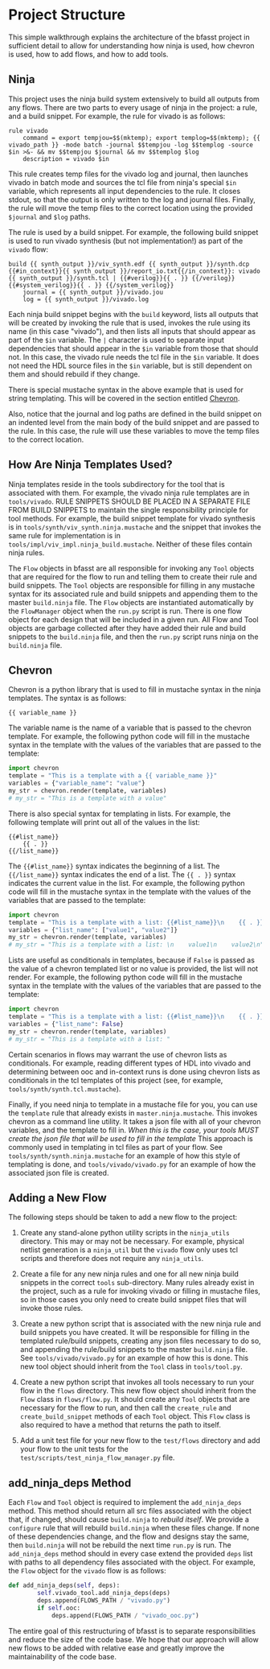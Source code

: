# Project Structure

This simple walkthrough explains the architecture of the bfasst project in sufficient detail to allow for understanding how ninja is used, how chevron is used, how to add flows, and how to add tools.

## Ninja

This project uses the ninja build system extensively to build all outputs from any flows. There are two parts to every usage of ninja in the project: a rule, and a build snippet. For example, the rule for vivado is as follows:

```
rule vivado
    command = export tempjou=$$(mktemp); export templog=$$(mktemp); {{ vivado_path }} -mode batch -journal $$tempjou -log $$templog -source $in >&- && mv $$tempjou $journal && mv $$templog $log
    description = vivado $in
```

This rule creates temp files for the vivado log and journal, then launches vivado in batch mode and sources the tcl file from ninja's special `$in` variable, which represents all input dependencies to the rule. It closes stdout, so that the output is only written to the log and journal files. Finally, the rule will move the temp files to the correct location using the provided `$journal` and `$log` paths.

The rule is used by a build snippet. For example, the following build snippet is used to run vivado synthesis (but not implementation!) as part of the `vivado` flow:

```
build {{ synth_output }}/viv_synth.edf {{ synth_output }}/synth.dcp {{#in_context}}{{ synth_output }}/report_io.txt{{/in_context}}: vivado {{ synth_output }}/synth.tcl | {{#verilog}}{{ . }} {{/verilog}} {{#system_verilog}}{{ . }} {{/system_verilog}}
    journal = {{ synth_output }}/vivado.jou
    log = {{ synth_output }}/vivado.log
```

Each ninja build snippet begins with the `build` keyword, lists all outputs that will be created by invoking the rule that is used, invokes the rule using its name (in this case "vivado"), and then lists all inputs that should appear as part of the `$in` variable. The `|` character is used to separate input dependencies that should appear in the `$in` variable from those that should not. In this case, the vivado rule needs the tcl file in the `$in` variable. It does not need the HDL source files in the `$in` variable, but is still dependent on them and should rebuild if they change.

There is special mustache syntax in the above example that is used for string templating. This will be covered in the section entitled [Chevron](#chevron).

Also, notice that the journal and log paths are defined in the build snippet on an indented level from the main body of the build snippet and are passed to the rule. In this case, the rule will use these variables to move the temp files to the correct location.

## How Are Ninja Templates Used?

Ninja templates reside in the tools subdirectory for the tool that is associated with them. For example, the vivado ninja rule templates are in `tools/vivado`. RULE SNIPPETS SHOULD BE PLACED IN A SEPARATE FILE FROM BUILD SNIPPETS to maintain the single responsibility principle for tool methods. For example, the build snippet template for vivado synthesis is in `tools/synth/viv_synth.ninja.mustache` and the snippet that invokes the same rule for implementation is in `tools/impl/viv_impl.ninja_build.mustache`. Neither of these files contain ninja rules.

The `Flow` objects in bfasst are all responsible for invoking any `Tool` objects that are required for the flow to run and telling them to create their rule and build snippets. The `Tool` objects are responsible for filling in any mustache syntax for its associated rule and build snippets and appending them to the master `build.ninja` file. The `Flow` objects are instantiated automatically by the `FlowManager` object when the `run.py` script is run. There is one flow object for each design that will be included in a given run. All Flow and Tool objects are garbage collected after they have added their rule and build snippets to the `build.ninja` file, and then the `run.py` script runs ninja on the `build.ninja` file.

## Chevron

Chevron is a python library that is used to fill in mustache syntax in the ninja templates. The syntax is as follows:
```
{{ variable_name }}
```
The variable name is the name of a variable that is passed to the chevron template. For example, the following python code will fill in the mustache syntax in the template with the values of the variables that are passed to the template:

```py
import chevron
template = "This is a template with a {{ variable_name }}"
variables = {"variable_name": "value"}
my_str = chevron.render(template, variables)
# my_str = "This is a template with a value"
```

There is also special syntax for templating in lists. For example, the following template will print out all of the values in the list:

```
{{#list_name}}
    {{ . }}
{{/list_name}}
```

The `{{#list_name}}` syntax indicates the beginning of a list. The `{{/list_name}}` syntax indicates the end of a list. The `{{ . }}` syntax indicates the current value in the list. For example, the following python code will fill in the mustache syntax in the template with the values of the variables that are passed to the template:

```py
import chevron
template = "This is a template with a list: {{#list_name}}\n    {{ . }}\n{{/list_name}}"
variables = {"list_name": ["value1", "value2"]}
my_str = chevron.render(template, variables)
# my_str = "This is a template with a list: \n    value1\n    value2\n"
```

Lists are useful as conditionals in templates, because if `False` is passed as the value of a chevron templated list or no value is provided, the list will not render. For example, the following python code will fill in the mustache syntax in the template with the values of the variables that are passed to the template:

```py
import chevron
template = "This is a template with a list: {{#list_name}}\n    {{ . }}\n{{/list_name}}"
variables = {"list_name": False}
my_str = chevron.render(template, variables)
# my_str = "This is a template with a list: "
```

Certain scenarios in flows may warrant the use of chevron lists as conditionals. For example, reading different types of HDL into vivado and determining between ooc and in-context runs is done using chevron lists as conditionals in the tcl templates of this project (see, for example, `tools/synth/synth.tcl.mustache`).

Finally, if you need ninja to template in a mustache file for you, you can use the `template` rule that already exists in `master.ninja.mustache`. This invokes chevron as a command line utility. It takes a json file with all of your chevron variables, and the template to fill in. *When this is the case, your tools MUST create the json file that will be used to fill in the template* This approach is commonly used in templating in tcl files as part of your flow. See `tools/synth/synth.ninja.mustache` for an example of how this style of templating is done, and `tools/vivado/vivado.py` for an example of how the associated json file is created.

## Adding a New Flow

The following steps should be taken to add a new flow to the project:

1. Create any stand-alone python utility scripts in the `ninja_utils` directory. This may or may not be necessary. For example, physical netlist generation is a `ninja_util` but the `vivado` flow only uses tcl scripts and therefore does not require any `ninja_utils`.

1. Create a file for any new ninja rules and one for all new ninja build snippets in the correct `tools` sub-directory. Many rules already exist in the project, such as a rule for invoking vivado or filling in mustache files, so in those cases you only need to create build snippet files that will invoke those rules.

1. Create a new python script that is associated with the new ninja rule and build snippets you have created. It will be responsible for filling in the templated rule/build snippets, creating any json files necessary to do so, and appending the rule/build snippets to the master `build.ninja` file. See `tools/vivado/vivado.py` for an example of how this is done. This new tool object should inherit from the `Tool` class in `tools/tool.py`.

1. Create a new python script that invokes all tools necessary to run your flow in the `flows` directory. This new flow object should inherit from the `Flow` class in `flows/flow.py`. It should create any `Tool` objects that are necessary for the flow to run, and then call the `create_rule` and `create_build_snippet` methods of each `Tool` object. This `Flow` class is also required to have a method that returns the path to itself.

1. Add a unit test file for your new flow to the `test/flows` directory and add your flow to the unit tests for the `test/scripts/test_ninja_flow_manager.py` file.

## add_ninja_deps Method

Each `Flow` and `Tool` object is required to implement the `add_ninja_deps` method. This method should return all src files associated with the object that, if changed, should cause `build.ninja` to *rebuild itself*. We provide a `configure` rule that will rebuild `build.ninja` when these files change. If none of these dependencies change, and the flow and designs stay the same, then `build.ninja` will not be rebuild the next time `run.py` is run. The `add_ninja_deps` method should in every case extend the provided `deps` list with paths to all dependency files associated with the object. For example, the `Flow` object for the `vivado` flow is as follows:

```py
def add_ninja_deps(self, deps):
        self.vivado_tool.add_ninja_deps(deps)
        deps.append(FLOWS_PATH / "vivado.py")
        if self.ooc:
            deps.append(FLOWS_PATH / "vivado_ooc.py")
```

The entire goal of this restructuring of bfasst is to separate responsibilities and reduce the size of the code base. We hope that our approach will allow new flows to be added with relative ease and greatly improve the maintainability of the code base.